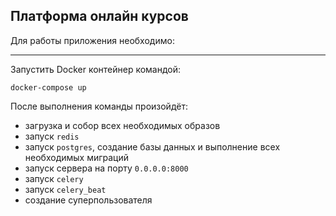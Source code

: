 ## <a id="title1">Платформа онлайн курсов</a>

Для работы приложения необходимо:
__________________________________________________
Запустить Docker контейнер командой:
```shell
docker-compose up
```

После выполнения команды произойдёт:
- загрузка и собор всех необходимых образов
- запуск ```redis```
- запуск ```postgres```, создание базы данных и выполнение всех необходимых миграций
- запуск сервера на порту ```0.0.0.0:8000```
- запуск ```celery```
- запуск ```celery_beat```
- создание суперпользователя
